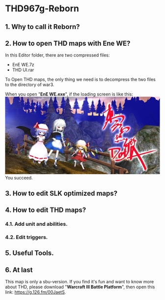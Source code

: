 # THD967g-Reborn
## 1. Why to call it Reborn?
## 2. How to open THD maps with Ene WE?

In this Editor folder, there are two compressed files:
* EnE WE.7z
* THD UI.rar

To Open THD maps, the only thing we need is to decompress the two files to the directory of war3. 

When you open "**EnE WE.exe**", if the loading screen is like this:<br>
![THD UI loading screen](https://github.com/G-cream/THD967g-Reborn/blob/assets/images/THD-UI-Loading.jpg?raw=true)<br>You succeed.

## 3. How to edit SLK optimized maps?

## 4. How to edit THD maps?
### 4.1. Add unit and abilities.
### 4.2. Edit triggers.
## 5. Useful Tools.
## 6. At last

This map is only a sbu-version. If you find it's fun and want to know more about THD, please download "**Warcraft III Battle Platform**", then open this link: https://g.126.fm/00JaetS.
